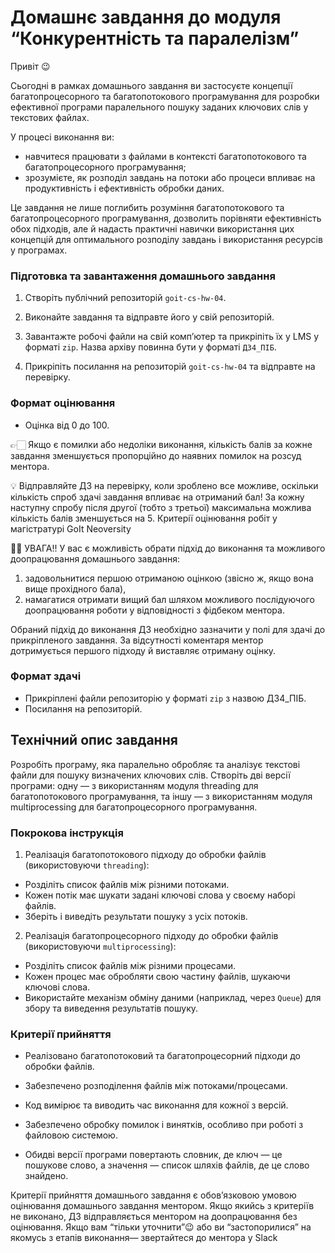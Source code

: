 # Домашнє завдання до модуля “Конкурентність та паралелізм”

Привіт 😉

Сьогодні в рамках домашнього завдання ви застосуєте концепції багатопроцесорного та багатопотокового програмування для розробки ефективної програми паралельного пошуку заданих ключових слів у текстових файлах.

У процесі виконання ви:

- навчитеся працювати з файлами в контексті багатопотокового та багатопроцесорного програмування;
- зрозумієте, як розподіл завдань на потоки або процеси впливає на продуктивність і ефективність обробки даних.

Це завдання не лише поглибить розуміння багатопотокового та багатопроцесорного програмування, дозволить порівняти ефективність обох підходів, але й надасть практичні навички використання цих концепцій для оптимального розподілу завдань і використання ресурсів у програмах.

### Підготовка та завантаження домашнього завдання

1. Створіть публічний репозиторій `goit-cs-hw-04`.

2. Виконайте завдання та відправте його у свій репозиторій.

3. Завантажте робочі файли на свій комп’ютер та прикріпіть їх у LMS у форматі `zip`. Назва архіву повинна бути у форматі `ДЗ4_ПІБ`.

4. Прикріпіть посилання на репозиторій `goit-cs-hw-04` та відправте на перевірку.

### Формат оцінювання

- Оцінка від 0 до 100.

👉🏻 Якщо є помилки або недоліки виконання, кількість балів за кожне завдання зменшується пропорційно до наявних помилок на розсуд ментора.

💡 Відправляйте ДЗ на перевірку, коли зроблено все можливе, оскільки кількість спроб здачі завдання впливає на отриманий бал!
За кожну наступну спробу після другої (тобто з третьої) максимальна можлива кількість балів зменшується на 5.
Критерії оцінювання робіт у магістратурі GoIt Neoversity

☝🏻 УВАГА!!
У вас є можливість обрати підхід до виконання та можливого доопрацювання домашнього завдання:

1. задовольнитися першою отриманою оцінкою (звісно ж, якщо вона вище прохідного бала),
2. намагатися отримати вищий бал шляхом можливого послідуючого доопрацювання роботи у відповідності з фідбеком ментора.

Обраний підхід до виконання ДЗ необхідно зазначити у полі для здачі до прикріпленого завдання. За відсутності коментаря ментор дотримується першого підходу й виставляє отриману оцінку.

### Формат здачі

- Прикріплені файли репозиторію у форматі `zip` з назвою ДЗ4_ПІБ.
- Посилання на репозиторій.

## Технiчний опис завдання

Розробіть програму, яка паралельно обробляє та аналізує текстові файли для пошуку визначених ключових слів. Створіть дві версії програми: одну — з використанням модуля threading для багатопотокового програмування, та іншу — з використанням модуля multiprocessing для багатопроцесорного програмування.

### Покрокова інструкція

1. Реалізація багатопотокового підходу до обробки файлів (використовуючи `threading`):

- Розділіть список файлів між різними потоками.
- Кожен потік має шукати задані ключові слова у своєму наборі файлів.
- Зберіть і виведіть результати пошуку з усіх потоків.

2. Реалізація багатопроцесорного підходу до обробки файлів (використовуючи `multiprocessing`):

- Розділіть список файлів між різними процесами.
- Кожен процес має обробляти свою частину файлів, шукаючи ключові слова.
- Використайте механізм обміну даними (наприклад, через `Queue`) для збору та виведення результатів пошуку.

### Критерії прийняття

- Реалізовано багатопотоковий та багатопроцесорний підходи до обробки файлів.

- Забезпечено розподілення файлів між потоками/процесами.

- Код вимірює та виводить час виконання для кожної з версій.

- Забезпечено обробку помилок і винятків, особливо при роботі з файловою системою.

- Обидві версії програми повертають словник, де ключ — це пошукове слово, а значення — список шляхів файлів, де це слово знайдено.

Критерії прийняття домашнього завдання є обов’язковою умовою оцінювання домашнього завдання ментором. Якщо якийсь з критеріїв не виконано, ДЗ відправляється ментором на доопрацювання без оцінювання.
Якщо вам “тільки уточнити”😉 або ви “застопорилися” на якомусь з етапів виконання— звертайтеся до ментора у Slack
